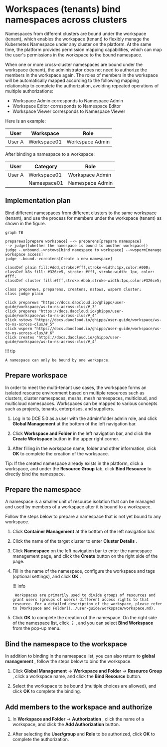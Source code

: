 # Workspaces (tenants) bind namespaces across clusters

Namespaces from different clusters are bound under the workspace (tenant), which enables the workspace (tenant) to flexibly manage the Kubernetes Namespace under any cluster on the platform.
At the same time, the platform provides permission mapping capabilities, which can map the user's permissions in the workspace to the bound namespace.

When one or more cross-cluster namespaces are bound under the workspace (tenant), the administrator does not need to authorize the members in the workspace again.
The roles of members in the workspace will be automatically mapped according to the following mapping relationship to complete the authorization, avoiding repeated operations of multiple authorizations:

- Workspace Admin corresponds to Namespace Admin
- Workspace Editor corresponds to Namespace Editor
- Workspace Viewer corresponds to Namespace Viewer

Here is an example:

| User | Workspace | Role |
| ------ | ----------- | --------------- |
| User A | Workspace01 | Workspace Admin |

After binding a namespace to a workspace:

| User | Category | Role |
| ------ | ----------- | --------------- |
| User A | Workspace01 | Workspace Admin |
| | Namespace01 | Namespace Admin |

## Implementation plan

Bind different namespaces from different clusters to the same workspace (tenant), and use the process for members under the workspace (tenant) as shown in the figure.

```mermaid
graph TB

preparews[prepare workspace] --> preparens[prepare namespace]
--> judge([whether the namespace is bound to another workspace])
judge -.unbound.->nstows[bind namespace to workspace] -->wsperm[manage workspace access]
judge -.bound.->createns[Create a new namespace]

classDef plain fill:#ddd,stroke:#fff,stroke-width:1px,color:#000;
classDef k8s fill: #326ce5, stroke: #fff, stroke-width: 1px, color: #fff;
classDef cluster fill:#fff,stroke:#bbb,stroke-width:1px,color:#326ce5;

class preparews, preparens, createns, nstows, wsperm cluster;
class judge plain

click preparews "https://docs.daocloud.io/ghippo/user-guide/workspace/ws-to-ns-across-clus/#_3"
click prepares "https://docs.daocloud.io/ghippo/user-guide/workspace/ws-to-ns-across-clus/#_4"
click nstows "https://docs.daocloud.io/ghippo/user-guide/workspace/ws-to-ns-across-clus/#_5"
click wsperm "https://docs.daocloud.io/ghippo/user-guide/workspace/ws-to-ns-across-clus/#_6"
click creates "https://docs.daocloud.io/ghippo/user-guide/workspace/ws-to-ns-across-clus/#_4"
```

!!! tip

    A namespace can only be bound by one workspace.

## Prepare workspace

In order to meet the multi-tenant  use cases, the workspace forms an isolated resource environment based on multiple resources such as clusters, cluster namespaces, meshs, mesh namespaces, multicloud, and multicloud namespaces.
Workspaces can be mapped to various concepts such as projects, tenants, enterprises, and suppliers.

1. Log in to DCE 5.0 as a user with the admin/folder admin role, and click __Global Management__ at the bottom of the left navigation bar.

    

1. Click __Workspace and Folder__ in the left navigation bar, and click the __Create Workspace__ button in the upper right corner.

    

1. After filling in the workspace name, folder and other information, click __OK__ to complete the creation of the workspace.

    

Tip: If the created namespace already exists in the platform, click a workspace, and under the __Resource Group__ tab, click __Bind Resource__ to directly bind the namespace.



## Prepare the namespace

A namespace is a smaller unit of resource isolation that can be managed and used by members of a workspace after it is bound to a workspace.

Follow the steps below to prepare a namespace that is not yet bound to any workspace.

1. Click __Container Management__ at the bottom of the left navigation bar.

    

1. Click the name of the target cluster to enter __Cluster Details__ .

    

1. Click __Namespace__ on the left navigation bar to enter the namespace management page, and click the __Create__ button on the right side of the page.

    

1. Fill in the name of the namespace, configure the workspace and tags (optional settings), and click __OK__ .

    !!! info

        Workspaces are primarily used to divide groups of resources and grant users (groups of users) different access rights to that resource. For a detailed description of the workspace, please refer to [Workspace and Folder](../user-guide/workspace/workspace.md).

    

1. Click __OK__ to complete the creation of the namespace. On the right side of the namespace list, click __⋮__ , and you can select __Bind Workspace__ from the pop-up menu.

    

## Bind the namespace to the workspace

In addition to binding in the namespace list, you can also return to __global management__ , follow the steps below to bind the workspace.

1. Click __Global Management__ -> __Workspace and Folder__ -> __Resource Group__ , click a workspace name, and click the __Bind Resource__ button.

    

1. Select the workspace to be bound (multiple choices are allowed), and click __OK__ to complete the binding.

    

## Add members to the workspace and authorize

1. In __Workspace and Folder__ -> __Authorization__ , click the name of a workspace, and click the __Add Authorization__ button.

    

1. After selecting the __User/group__ and __Role__ to be authorized, click __OK__ to complete the authorization.

    